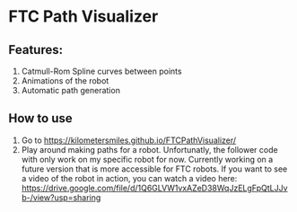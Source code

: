 # FTC Path Visualizer
## Features:
1. Catmull-Rom Spline curves between points
2. Animations of the robot
3. Automatic path generation
## How to use
1. Go to https://kilometersmiles.github.io/FTCPathVisualizer/
2. Play around making paths for a robot. Unfortunatly, the follower code with only work on my specific robot for now. Currently working on a future version that is more accessible for FTC robots. If you want to see a video of the robot in action, you can watch a video here: https://drive.google.com/file/d/1Q6GLVW1vxAZeD38WqJzELgFpQtLJJvb-/view?usp=sharing
